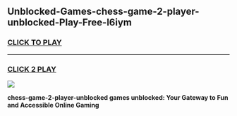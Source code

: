 
## Unblocked-Games-chess-game-2-player-unblocked-Play-Free-l6iym
<h3>
<a href="https://premium76.site?title=chess-game-2-player-unblocked&ref=17A">CLICK TO PLAY</a></h3>
<hr>

<h3>
<a href="https://premium76.site?title=chess-game-2-player-unblocked&ref=17A">CLICK 2 PLAY</a>
  
</h3>

<a href="https://premium76.site?title=chess-game-2-player-unblocked&ref=17A"><img src="https://clearcache.store/games.png"></a>


**chess-game-2-player-unblocked games unblocked: Your Gateway to Fun and Accessible Online Gaming**
